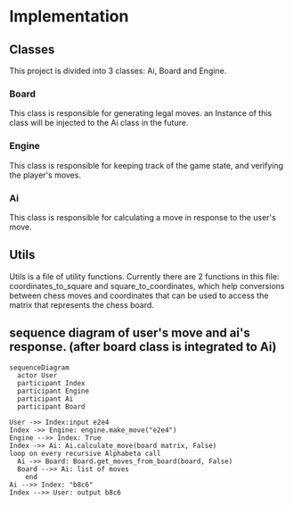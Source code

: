 # Implementation

## Classes
This project is divided into 3 classes: Ai, Board and Engine.

### Board
This class is responsible for generating legal moves. an Instance of this class will be injected to the Ai class in the future.

### Engine
This class is responsible for keeping track of the game state, and verifying the player's moves.

### Ai
This class is responsible for calculating a move in response to the user's move.

## Utils

Utils is a file of utility functions. Currently there are 2 functions in this file: coordinates_to_square and square_to_coordinates, which help conversions between chess moves and coordinates that can be used to access the matrix that represents the chess board.

## sequence diagram of user's move and ai's response. (after board class is integrated to Ai)


```mermaid
sequenceDiagram
  actor User
  participant Index
  participant Engine
  participant Ai
  participant Board

User ->> Index:input e2e4
Index ->> Engine: engine.make_move("e2e4")
Engine -->> Index: True
Index ->> Ai: Ai.calculate_move(board matrix, False)
loop on every recursive Alphabeta call
  Ai ->> Board: Board.get_moves_from_board(board, False)
  Board -->> Ai: list of moves
    end
Ai -->> Index: "b8c6"
Index -->> User: output b8c6
  ```

